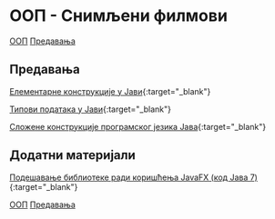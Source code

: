 # ООП - Снимљени филмови

[ООП](../../README.md) [Предавања](../README.md)

## Предавања

[Елементарне конструкције у Јави](https://www.youtube.com/watch?v=pIK0e6B3UHw&feature=youtu.be){:target="_blank"}

[Типови података у Јави](https://www.youtube.com/watch?v=0SSqu04BJqU&feature=youtu.be){:target="_blank"}

[Сложене конструкције програмског језика Јава](https://www.youtube.com/watch?v=H_Um2iYeNqc&feature=youtu.be){:target="_blank"}

## Додатни материјали

[Подешавање библиотеке ради коришћења JavaFX (код Јава 7)](https://www.youtube.com/watch?v=QMD0JHiz6PQ&list=PL4uJwj46TjzPI5jJ-D-tx9gW_3ZUnjp1B&index=1){:target="_blank"}

[ООП](../../README.md) [Предавања](../README.md)